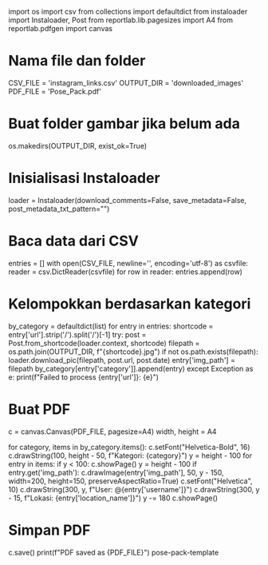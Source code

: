 import os
import csv
from collections import defaultdict
from instaloader import Instaloader, Post
from reportlab.lib.pagesizes import A4
from reportlab.pdfgen import canvas

# Nama file dan folder
CSV_FILE = 'instagram_links.csv'
OUTPUT_DIR = 'downloaded_images'
PDF_FILE = 'Pose_Pack.pdf'

# Buat folder gambar jika belum ada
os.makedirs(OUTPUT_DIR, exist_ok=True)

# Inisialisasi Instaloader
loader = Instaloader(download_comments=False, save_metadata=False, post_metadata_txt_pattern="")

# Baca data dari CSV
entries = []
with open(CSV_FILE, newline='', encoding='utf-8') as csvfile:
    reader = csv.DictReader(csvfile)
    for row in reader:
        entries.append(row)

# Kelompokkan berdasarkan kategori
by_category = defaultdict(list)
for entry in entries:
    shortcode = entry['url'].strip('/').split('/')[-1]
    try:
        post = Post.from_shortcode(loader.context, shortcode)
        filepath = os.path.join(OUTPUT_DIR, f"{shortcode}.jpg")
        if not os.path.exists(filepath):
            loader.download_pic(filepath, post.url, post.date)
        entry['img_path'] = filepath
        by_category[entry['category']].append(entry)
    except Exception as e:
        print(f"Failed to process {entry['url']}: {e}")

# Buat PDF
c = canvas.Canvas(PDF_FILE, pagesize=A4)
width, height = A4

for category, items in by_category.items():
    c.setFont("Helvetica-Bold", 16)
    c.drawString(100, height - 50, f"Kategori: {category}")
    y = height - 100
    for entry in items:
        if y < 100:
            c.showPage()
            y = height - 100
        if entry.get('img_path'):
            c.drawImage(entry['img_path'], 50, y - 150, width=200, height=150, preserveAspectRatio=True)
        c.setFont("Helvetica", 10)
        c.drawString(300, y, f"User: @{entry['username']}")
        c.drawString(300, y - 15, f"Lokasi: {entry['location_name']}")
        y -= 180
    c.showPage()

# Simpan PDF
c.save()
print(f"PDF saved as {PDF_FILE}")
 pose-pack-template

